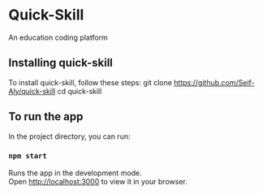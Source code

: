 # Quick-Skill
An education coding platform
## Installing quick-skill
To install quick-skill, follow these steps:
git clone https://github.com/Seif-Aly/quick-skill
cd quick-skill
## To run the app
In the project directory, you can run:
### `npm start`
Runs the app in the development mode.\
Open [http://localhost:3000](http://localhost:3000) to view it in your browser.
